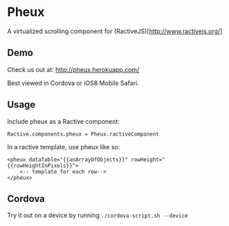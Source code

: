 Pheux
===========
A virtualized scrolling component for (RactiveJS)[http://www.ractivejs.org/]

Demo
----
Check us out at: http://pheux.herokuapp.com/

Best viewed in Cordova or iOS8 Mobile Safari.

Usage
-----
Include pheux as a Ractive component:

`Ractive.components.pheux = Pheux.ractiveComponent`

In a ractive template, use pheux like so:

```
<pheux dataTable="{{anArrayOfObjects}}" rowHeight="{{rowHeightInPixels}}">
	<-- template for each row-->
</pheux>
```

Cordova
-------
Try it out on a device by running `./cordova-script.sh --device`


